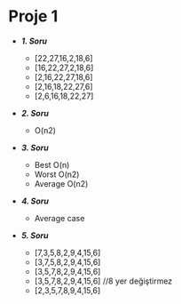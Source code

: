 # **Proje 1**

- ***1. Soru***
    - [22,27,16,2,18,6] 
    - [16,22,27,2,18,6] 
    - [2,16,22,27,18,6] 
    - [2,16,18,22,27,6] 
    - [2,6,16,18,22,27]
   

- ***2. Soru***
    - O(n2)

- ***3. Soru***
    - Best	O(n)
    - Worst	O(n2)
    - Average	O(n2)

- ***4. Soru***
    - Average case

- ***5. Soru***
    - [7,3,5,8,2,9,4,15,6]
    - [3,7,5,8,2,9,4,15,6]
    - [3,5,7,8,2,9,4,15,6]
    - [3,5,7,8,2,9,4,15,6] //8 yer değiştirmez 
    - [2,3,5,7,8,9,4,15,6]
